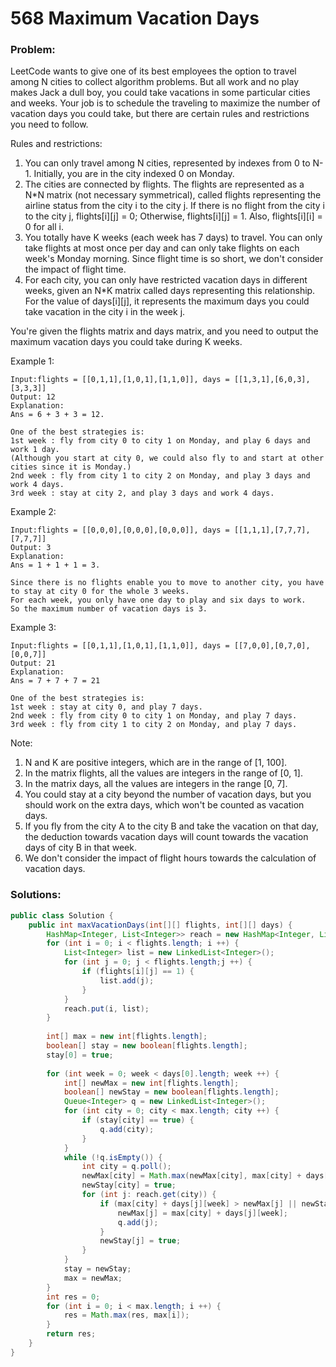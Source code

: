 # 568 Maximum Vacation Days

### Problem:

LeetCode wants to give one of its best employees the option to travel among N cities to collect algorithm problems. But all work and no play makes Jack a dull boy, you could take vacations in some particular cities and weeks. Your job is to schedule the traveling to maximize the number of vacation days you could take, but there are certain rules and restrictions you need to follow.

Rules and restrictions:
1. You can only travel among N cities, represented by indexes from 0 to N-1. Initially, you are in the city indexed 0 on Monday.
2. The cities are connected by flights. The flights are represented as a N*N matrix (not necessary symmetrical), called flights representing the airline status from the city i to the city j. If there is no flight from the city i to the city j, flights[i][j] = 0; Otherwise, flights[i][j] = 1. Also, flights[i][i] = 0 for all i.
3. You totally have K weeks (each week has 7 days) to travel. You can only take flights at most once per day and can only take flights on each week's Monday morning. Since flight time is so short, we don't consider the impact of flight time.
4. For each city, you can only have restricted vacation days in different weeks, given an N*K matrix called days representing this relationship. For the value of days[i][j], it represents the maximum days you could take vacation in the city i in the week j.

You're given the flights matrix and days matrix, and you need to output the maximum vacation days you could take during K weeks.

Example 1:
```
Input:flights = [[0,1,1],[1,0,1],[1,1,0]], days = [[1,3,1],[6,0,3],[3,3,3]]
Output: 12
Explanation: 
Ans = 6 + 3 + 3 = 12. 

One of the best strategies is:
1st week : fly from city 0 to city 1 on Monday, and play 6 days and work 1 day. 
(Although you start at city 0, we could also fly to and start at other cities since it is Monday.) 
2nd week : fly from city 1 to city 2 on Monday, and play 3 days and work 4 days.
3rd week : stay at city 2, and play 3 days and work 4 days.
```
Example 2:
```
Input:flights = [[0,0,0],[0,0,0],[0,0,0]], days = [[1,1,1],[7,7,7],[7,7,7]]
Output: 3
Explanation: 
Ans = 1 + 1 + 1 = 3. 

Since there is no flights enable you to move to another city, you have to stay at city 0 for the whole 3 weeks. 
For each week, you only have one day to play and six days to work. 
So the maximum number of vacation days is 3.
```
Example 3:
```
Input:flights = [[0,1,1],[1,0,1],[1,1,0]], days = [[7,0,0],[0,7,0],[0,0,7]]
Output: 21
Explanation:
Ans = 7 + 7 + 7 = 21

One of the best strategies is:
1st week : stay at city 0, and play 7 days. 
2nd week : fly from city 0 to city 1 on Monday, and play 7 days.
3rd week : fly from city 1 to city 2 on Monday, and play 7 days.
```

Note:
1. N and K are positive integers, which are in the range of [1, 100].
2. In the matrix flights, all the values are integers in the range of [0, 1].
3. In the matrix days, all the values are integers in the range [0, 7].
4. You could stay at a city beyond the number of vacation days, but you should work on the extra days, which won't be counted as vacation days.
5. If you fly from the city A to the city B and take the vacation on that day, the deduction towards vacation days will count towards the vacation days of city B in that week.
6. We don't consider the impact of flight hours towards the calculation of vacation days.

### Solutions:

```java
public class Solution {
    public int maxVacationDays(int[][] flights, int[][] days) {
        HashMap<Integer, List<Integer>> reach = new HashMap<Integer, List<Integer>>();
        for (int i = 0; i < flights.length; i ++) {
            List<Integer> list = new LinkedList<Integer>();
            for (int j = 0; j < flights.length;j ++) {
                if (flights[i][j] == 1) {
                    list.add(j);
                }
            }
            reach.put(i, list);
        }
        
        int[] max = new int[flights.length];
        boolean[] stay = new boolean[flights.length];
        stay[0] = true;
        
        for (int week = 0; week < days[0].length; week ++) {
            int[] newMax = new int[flights.length];
            boolean[] newStay = new boolean[flights.length];
            Queue<Integer> q = new LinkedList<Integer>();
            for (int city = 0; city < max.length; city ++) {
                if (stay[city] == true) {
                    q.add(city);            
                }
            }
            while (!q.isEmpty()) {
                int city = q.poll();
                newMax[city] = Math.max(newMax[city], max[city] + days[city][week]);//stay at city
                newStay[city] = true;
                for (int j: reach.get(city)) {
                    if (max[city] + days[j][week] > newMax[j] || newStay[j] == false) {
                        newMax[j] = max[city] + days[j][week];
                        q.add(j);
                    }
                    newStay[j] = true;
                }
            }
            stay = newStay;
            max = newMax;
        }
        int res = 0;
        for (int i = 0; i < max.length; i ++) {
            res = Math.max(res, max[i]);
        }
        return res;
    }
}
```